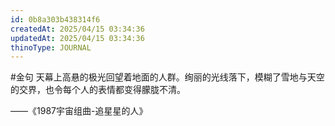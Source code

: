 ```yaml
---
id: 0b8a303b438314f6
createdAt: 2025/04/15 03:34:36
updatedAt: 2025/04/15 03:34:36
thinoType: JOURNAL
---
```

#金句 天幕上高悬的极光回望着地面的人群。绚丽的光线落下，模糊了雪地与天空的交界，也令每个人的表情都变得朦胧不清。

——《1987宇宙组曲-追星星的人》